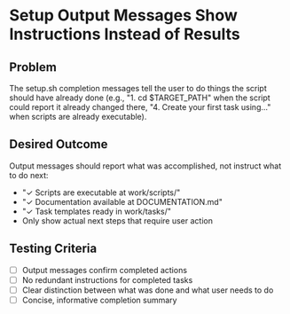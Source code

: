 # Setup Output Messages Show Instructions Instead of Results

## Problem
The setup.sh completion messages tell the user to do things the script should have already done (e.g., "1. cd $TARGET_PATH" when the script could report it already changed there, "4. Create your first task using..." when scripts are already executable).

## Desired Outcome
Output messages should report what was accomplished, not instruct what to do next:
- "✓ Scripts are executable at work/scripts/"
- "✓ Documentation available at DOCUMENTATION.md"
- "✓ Task templates ready in work/tasks/"
- Only show actual next steps that require user action

## Testing Criteria
- [ ] Output messages confirm completed actions
- [ ] No redundant instructions for completed tasks
- [ ] Clear distinction between what was done and what user needs to do
- [ ] Concise, informative completion summary
